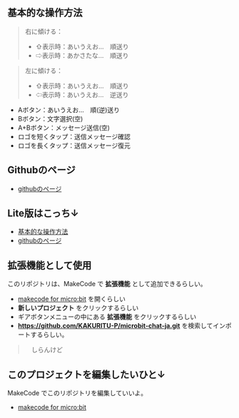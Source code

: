 ## 基本的な操作方法

> 右に傾ける：
> 
> * ⇧表示時：あいうえお...　順送り
> * ⇨表示時：あかさたな...　順送り

> 左に傾ける：
> 
> * ⇧表示時：あいうえお...　順送り
> * ⇦表示時：あいうえお...　逆送り



* Aボタン：あいうえお...　順(逆)送り
* Bボタン：文字選択(空)
* A+Bボタン：メッセージ送信(空)
* ロゴを短くタップ：送信メッセージ確認
* ロゴを長くタップ：送信メッセージ復元

## Githubのページ
* [githubのページ](https://github.com/KAKURITU-P/microbit-chat-ja)

## Lite版はこっち↓
* [基本的な操作方法](https://kakuritu-p.github.io/microbit-chat-ja-lite/)
* [githubのページ](https://github.com/KAKURITU-P/microbit-chat-ja-lite)
 
## 拡張機能として使用

このリポジトリは、MakeCode で **拡張機能** として追加できるらしい。

* [makecode for micro:bit](https://makecode.microbit.org/) を開くらしい
* **新しいプロジェクト** をクリックするらしい
* ギアボタンメニューの中にある **拡張機能** をクリックするらしい
* **https://github.com/KAKURITU-P/microbit-chat-ja.git** を検索してインポートするらしい。
>　しらんけど

## このプロジェクトを編集したいひと↓

MakeCode でこのリポジトリを編集していいよ。

* [makecode for micro:bit](https://makecode.microbit.org/) 
